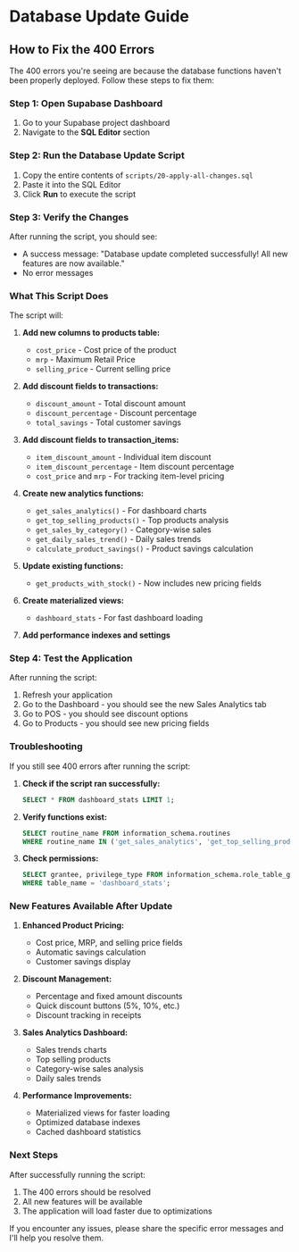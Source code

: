 # Database Update Guide

## How to Fix the 400 Errors

The 400 errors you're seeing are because the database functions haven't been properly deployed. Follow these steps to fix them:

### Step 1: Open Supabase Dashboard
1. Go to your Supabase project dashboard
2. Navigate to the **SQL Editor** section

### Step 2: Run the Database Update Script
1. Copy the entire contents of `scripts/20-apply-all-changes.sql`
2. Paste it into the SQL Editor
3. Click **Run** to execute the script

### Step 3: Verify the Changes
After running the script, you should see:
- A success message: "Database update completed successfully! All new features are now available."
- No error messages

### What This Script Does

The script will:

1. **Add new columns to products table:**
   - `cost_price` - Cost price of the product
   - `mrp` - Maximum Retail Price
   - `selling_price` - Current selling price

2. **Add discount fields to transactions:**
   - `discount_amount` - Total discount amount
   - `discount_percentage` - Discount percentage
   - `total_savings` - Total customer savings

3. **Add discount fields to transaction_items:**
   - `item_discount_amount` - Individual item discount
   - `item_discount_percentage` - Item discount percentage
   - `cost_price` and `mrp` - For tracking item-level pricing

4. **Create new analytics functions:**
   - `get_sales_analytics()` - For dashboard charts
   - `get_top_selling_products()` - Top products analysis
   - `get_sales_by_category()` - Category-wise sales
   - `get_daily_sales_trend()` - Daily sales trends
   - `calculate_product_savings()` - Product savings calculation

5. **Update existing functions:**
   - `get_products_with_stock()` - Now includes new pricing fields

6. **Create materialized views:**
   - `dashboard_stats` - For fast dashboard loading

7. **Add performance indexes and settings**

### Step 4: Test the Application
After running the script:
1. Refresh your application
2. Go to the Dashboard - you should see the new Sales Analytics tab
3. Go to POS - you should see discount options
4. Go to Products - you should see new pricing fields

### Troubleshooting

If you still see 400 errors after running the script:

1. **Check if the script ran successfully:**
   ```sql
   SELECT * FROM dashboard_stats LIMIT 1;
   ```

2. **Verify functions exist:**
   ```sql
   SELECT routine_name FROM information_schema.routines 
   WHERE routine_name IN ('get_sales_analytics', 'get_top_selling_products', 'get_sales_by_category');
   ```

3. **Check permissions:**
   ```sql
   SELECT grantee, privilege_type FROM information_schema.role_table_grants 
   WHERE table_name = 'dashboard_stats';
   ```

### New Features Available After Update

1. **Enhanced Product Pricing:**
   - Cost price, MRP, and selling price fields
   - Automatic savings calculation
   - Customer savings display

2. **Discount Management:**
   - Percentage and fixed amount discounts
   - Quick discount buttons (5%, 10%, etc.)
   - Discount tracking in receipts

3. **Sales Analytics Dashboard:**
   - Sales trends charts
   - Top selling products
   - Category-wise sales analysis
   - Daily sales trends

4. **Performance Improvements:**
   - Materialized views for faster loading
   - Optimized database indexes
   - Cached dashboard statistics

### Next Steps

After successfully running the script:
1. The 400 errors should be resolved
2. All new features will be available
3. The application will load faster due to optimizations

If you encounter any issues, please share the specific error messages and I'll help you resolve them. 